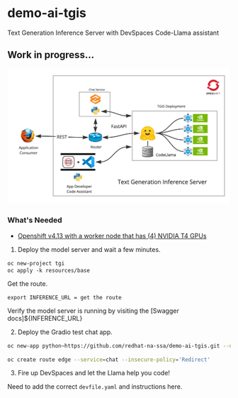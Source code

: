 # demo-ai-tgis
Text Generation Inference Server with DevSpaces Code-Llama assistant

## Work in progress...

![tgis-demo](images/text-generation-inference.jpg "text-generation-inference")

### What's Needed
- [Openshift v4.13 with a worker node that has (4) NVIDIA T4 GPUs](https://github.com/redhat-na-ssa/demo-ai-gitops-catalog)

1. Deploy the model server and wait a few minutes.
```
oc new-project tgi
oc apply -k resources/base
```

Get the route.
```
export INFERENCE_URL = get the route
```
Verify the model server is running by visiting the [Swagger docs]${INFERENCE_URL}

2. Deploy the Gradio test chat app.

```bash
oc new-app python~https://github.com/redhat-na-ssa/demo-ai-tgis.git --name=chat --env=INFERINFERENCE_URL=${INFERENCE_URL}
```

```bash
oc create route edge --service=chat --insecure-policy='Redirect'
```

3. Fire up DevSpaces and let the Llama help you code!

Need to add the correct `devfile.yaml` and instructions here.
